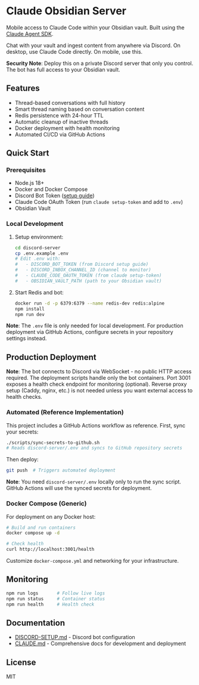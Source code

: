 # Claude Obsidian Server

Mobile access to Claude Code within your Obsidian vault. Built using the [Claude Agent SDK](https://docs.claude.com/en/api/agent-sdk/overview).

Chat with your vault and ingest content from anywhere via Discord. On desktop, use Claude Code directly. On mobile, use this.

**Security Note**: Deploy this on a private Discord server that only you control. The bot has full access to your Obsidian vault.

## Features

- Thread-based conversations with full history
- Smart thread naming based on conversation content
- Redis persistence with 24-hour TTL
- Automatic cleanup of inactive threads
- Docker deployment with health monitoring
- Automated CI/CD via GitHub Actions

## Quick Start

### Prerequisites

- Node.js 18+
- Docker and Docker Compose
- Discord Bot Token ([setup guide](discord-server/DISCORD-SETUP.md))
- Claude Code OAuth Token (run `claude setup-token` and add to `.env`)
- Obsidian Vault

### Local Development

1. Setup environment:
   ```bash
   cd discord-server
   cp .env.example .env
   # Edit .env with:
   #   - DISCORD_BOT_TOKEN (from Discord setup guide)
   #   - DISCORD_INBOX_CHANNEL_ID (channel to monitor)
   #   - CLAUDE_CODE_OAUTH_TOKEN (from claude setup-token)
   #   - OBSIDIAN_VAULT_PATH (path to your Obsidian vault)
   ```

2. Start Redis and bot:
   ```bash
   docker run -d -p 6379:6379 --name redis-dev redis:alpine
   npm install
   npm run dev
   ```

**Note**: The `.env` file is only needed for local development. For production deployment via GitHub Actions, configure secrets in your repository settings instead.

## Production Deployment

**Note**: The bot connects to Discord via WebSocket - no public HTTP access required. The deployment scripts handle only the bot containers. Port 3001 exposes a health check endpoint for monitoring (optional). Reverse proxy setup (Caddy, nginx, etc.) is not needed unless you want external access to health checks.

### Automated (Reference Implementation)

This project includes a GitHub Actions workflow as reference. First, sync your secrets:

```bash
./scripts/sync-secrets-to-github.sh
# Reads discord-server/.env and syncs to GitHub repository secrets
```

Then deploy:
```bash
git push  # Triggers automated deployment
```

**Note**: You need `discord-server/.env` locally only to run the sync script. GitHub Actions will use the synced secrets for deployment.

### Docker Compose (Generic)

For deployment on any Docker host:

```bash
# Build and run containers
docker compose up -d

# Check health
curl http://localhost:3001/health
```

Customize `docker-compose.yml` and networking for your infrastructure.

## Monitoring

```bash
npm run logs       # Follow live logs
npm run status     # Container status
npm run health     # Health check
```

## Documentation

- [DISCORD-SETUP.md](discord-server/DISCORD-SETUP.md) - Discord bot configuration
- [CLAUDE.md](CLAUDE.md) - Comprehensive docs for development and deployment

## License

MIT
